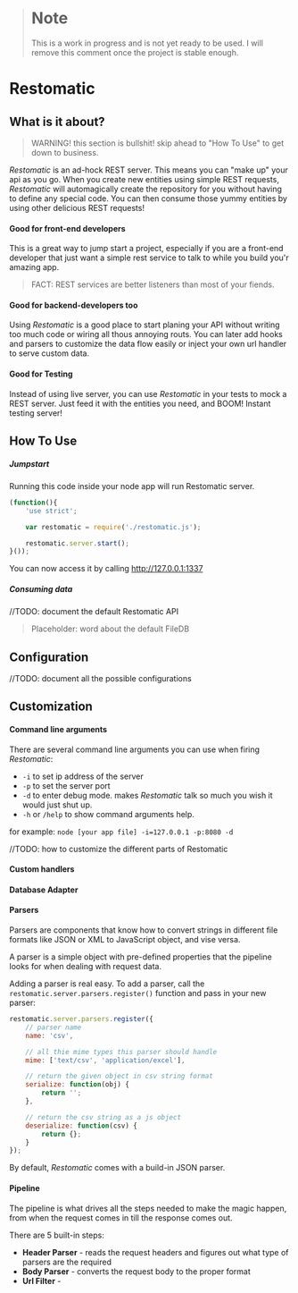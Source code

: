 > Note
> ====
> This is a work in progress and is not yet ready to be used.
> I will remove this comment once the project is stable enough.


Restomatic
=========
## What is it about?
> WARNING! this section is bullshit! skip ahead to "How To Use" to get down to business.

*Restomatic* is an ad-hock REST server. This means you can "make up" your api as you go.
When you create new entities using simple REST requests, *Restomatic* will automagically
create the repository for you without having to define any special code.
You can then consume those yummy entities by using other delicious REST requests!

#### Good for front-end developers
This is a great way to jump start a project, especially if you are a front-end developer
that just want a simple rest service to talk to while you build you'r amazing app.
>FACT: REST services are better listeners than most of your fiends.

#### Good for backend-developers too
Using *Restomatic* is a good place to start planing your API without writing too much code
or wiring all thous annoying routs. You can later add hooks and parsers to customize the data
flow easily or inject your own url handler to serve custom data.

#### Good for Testing
Instead of using live server, you can use *Restomatic* in your tests to mock a REST server.
Just feed it with the entities you need, and BOOM! Instant testing server!
## How To Use

##### Jumpstart

Running this code inside your node app will run Restomatic server.

```javascript
(function(){
    'use strict';

    var restomatic = require('./restomatic.js');

    restomatic.server.start();
}());
```
You can now access it by calling http://127.0.0.1:1337

##### Consuming data

//TODO: document the default Restomatic API

> Placeholder: word about the default FileDB

## Configuration

//TODO: document all the possible configurations

## Customization

#### Command line arguments

There are several command line arguments you can use when firing *Restomatic*:

* `-i` to set ip address of the server
* `-p` to set the server port
* `-d` to enter debug mode. makes *Restomatic* talk so much you wish it would just shut up.
* `-h` or `/help` to show command arguments help.

for example:
`node [your app file] -i=127.0.0.1 -p:8080 -d`

//TODO: how to customize the different parts of Restomatic
#### Custom handlers

#### Database Adapter

#### Parsers
Parsers are components that know how to convert strings in different file formats
like JSON or XML to JavaScript object, and vise versa.

A parser is a simple object with pre-defined properties that the pipeline
looks for when dealing with request data.

Adding a parser is real easy. To add a parser, call the `restomatic.server.parsers.register()` function and
pass in your new parser:

```javascript
restomatic.server.parsers.register({
    // parser name
    name: 'csv',

    // all thie mime types this parser should handle
    mime: ['text/csv', 'application/excel'],

    // return the given object in csv string format
    serialize: function(obj) {
        return '';
    },

    // return the csv string as a js object
    deserialize: function(csv) {
        return {};
    }
});
```
By default, *Restomatic* comes with a build-in JSON parser.

#### Pipeline

The pipeline is what drives all the steps needed to make the magic happen,
from when the request comes in till the response comes out.

There are 5 built-in steps:
* **Header Parser** - reads the request headers and figures out what type of parsers are the required
* **Body Parser** - converts the request body to the proper format
* **Url Filter** -
